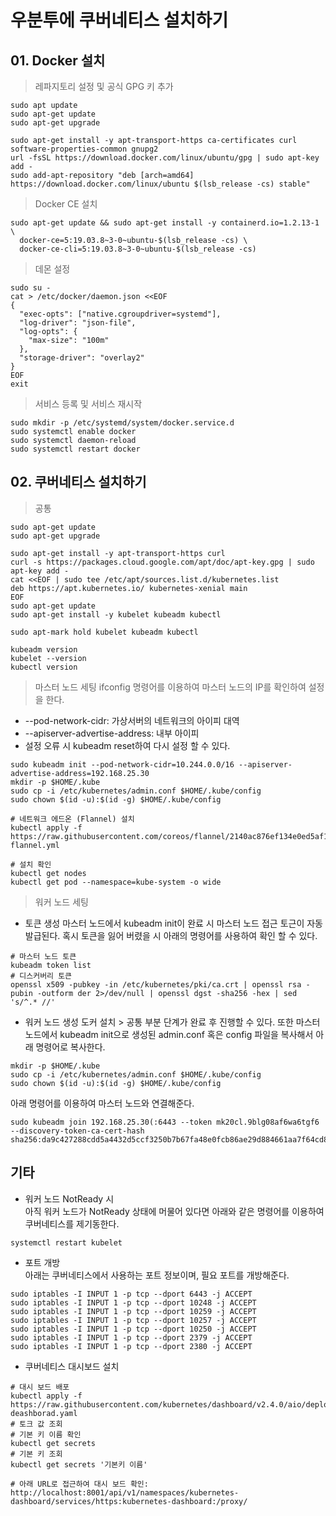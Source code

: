 # 우분투에 쿠버네티스 설치하기
## 01. Docker 설치
> 레파지토리 설정 및 공식 GPG 키 추가
```
sudo apt update
sudo apt-get update
sudo apt-get upgrade

sudo apt-get install -y apt-transport-https ca-certificates curl software-properties-common gnupg2
url -fsSL https://download.docker.com/linux/ubuntu/gpg | sudo apt-key add -
sudo add-apt-repository "deb [arch=amd64] https://download.docker.com/linux/ubuntu $(lsb_release -cs) stable"
```
> Docker CE 설치
```
sudo apt-get update && sudo apt-get install -y containerd.io=1.2.13-1 \
  docker-ce=5:19.03.8~3-0~ubuntu-$(lsb_release -cs) \
  docker-ce-cli=5:19.03.8~3-0~ubuntu-$(lsb_release -cs)
```
> 데몬 설정
```
sudo su -
cat > /etc/docker/daemon.json <<EOF
{
  "exec-opts": ["native.cgroupdriver=systemd"],
  "log-driver": "json-file",
  "log-opts": {
    "max-size": "100m"
  },
  "storage-driver": "overlay2"
}
EOF
exit
```
> 서비스 등록 및 서비스 재시작
```
sudo mkdir -p /etc/systemd/system/docker.service.d
sudo systemctl enable docker
sudo systemctl daemon-reload
sudo systemctl restart docker
```

## 02. 쿠버네티스 설치하기 
> 공통
```
sudo apt-get update
sudo apt-get upgrade

sudo apt-get install -y apt-transport-https curl
curl -s https://packages.cloud.google.com/apt/doc/apt-key.gpg | sudo apt-key add -
cat <<EOF | sudo tee /etc/apt/sources.list.d/kubernetes.list
deb https://apt.kubernetes.io/ kubernetes-xenial main
EOF
sudo apt-get update
sudo apt-get install -y kubelet kubeadm kubectl

sudo apt-mark hold kubelet kubeadm kubectl

kubeadm version
kubelet --version
kubectl version

```
> 마스터 노드 세팅
ifconfig 명령어를 이용하여 마스터 노드의 IP를 확인하여 설정을 한다.
- --pod-network-cidr: 가상서버의 네트워크의 아이피 대역
- --apiserver-advertise-address: 내부 아이피
- 설정 오류 시 kubeadm reset하여 다시 설정 할 수 있다.
```
sudo kubeadm init --pod-network-cidr=10.244.0.0/16 --apiserver-advertise-address=192.168.25.30
mkdir -p $HOME/.kube
sudo cp -i /etc/kubernetes/admin.conf $HOME/.kube/config
sudo chown $(id -u):$(id -g) $HOME/.kube/config

# 네트워크 에드온 (Flannel) 설치
kubectl apply -f https://raw.githubusercontent.com/coreos/flannel/2140ac876ef134e0ed5af15c65e414cf26827915/Documentation/kube-flannel.yml

# 설치 확인 
kubectl get nodes
kubectl get pod --namespace=kube-system -o wide
```
> 워커 노드 세팅
- 토큰 생성
마스터 노드에서 kubeadm init이 완료 시 마스터 노드 접근 토근이 자동 발급된다. 혹시 토큰을 잃어 버렸을 시 아래의 명령어를 사용하여 확인 할 수 있다.
```
# 마스터 노드 토큰
kubeadm token list
# 디스커버리 토큰
openssl x509 -pubkey -in /etc/kubernetes/pki/ca.crt | openssl rsa -pubin -outform der 2>/dev/null | openssl dgst -sha256 -hex | sed 's/^.* //'
```
- 워커 노드 생성
도커 설치 > 공통 부분 단계가 완료 후 진행할 수 있다. 또한 마스터 노드에서 kubeadm init으로 생성된 admin.conf 혹은 config 파일을 복사해서 아래 명령어로 복사한다.
```
mkdir -p $HOME/.kube
sudo cp -i /etc/kubernetes/admin.conf $HOME/.kube/config
sudo chown $(id -u):$(id -g) $HOME/.kube/config
```
아래 명령어를 이용하여 마스터 노드와 연결해준다.
```
sudo kubeadm join 192.168.25.30(:6443 --token mk20cl.9blg08af6wa6tgf6 --discovery-token-ca-cert-hash sha256:da9c427288cdd5a4432d5ccf3250b7b67fa48e0fcb86ae29d884661aa7f64cd8
```

## 기타
- 워커 노드 NotReady 시<br>
아직 워커 노드가 NotReady 상태에 머물어 있다면 아래와 같은 명령어를 이용하여 쿠버네티스를 제기동한다.
```
systemctl restart kubelet
```
- 포트 개방<br>
아래는 쿠버네티스에서 사용하는 포트 정보이며, 필요 포트를 개방해준다.
```
sudo iptables -I INPUT 1 -p tcp --dport 6443 -j ACCEPT
sudo iptables -I INPUT 1 -p tcp --dport 10248 -j ACCEPT
sudo iptables -I INPUT 1 -p tcp --dport 10259 -j ACCEPT
sudo iptables -I INPUT 1 -p tcp --dport 10257 -j ACCEPT
sudo iptables -I INPUT 1 -p tcp --dport 10250 -j ACCEPT
sudo iptables -I INPUT 1 -p tcp --dport 2379 -j ACCEPT
sudo iptables -I INPUT 1 -p tcp --dport 2380 -j ACCEPT
```
- 쿠버네티스 대시보드 설치
```
# 대시 보드 배포
kubectl apply -f https://raw.githubusercontent.com/kubernetes/dashboard/v2.4.0/aio/deploy/recommended/kubernetes-deashborad.yaml
# 토크 값 조회
# 기본 키 이름 확인
kubectl get secrets
# 기본 키 조회
kubectl get secrets '기본키 이름'

# 아래 URL로 접근하여 대시 보드 확인: 
http://localhost:8001/api/v1/namespaces/kubernetes-dashboard/services/https:kubernetes-dashboard:/proxy/
```
